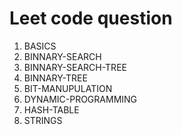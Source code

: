 #  Leet code question
1. BASICS
2. BINNARY-SEARCH
2. BINNARY-SEARCH-TREE
3. BINNARY-TREE
4. BIT-MANUPULATION
5. DYNAMIC-PROGRAMMING
6. HASH-TABLE
7. STRINGS

